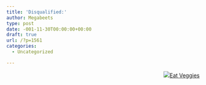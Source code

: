 ```yaml
---
title: 'Disqualified:'
author: Megabeets
type: post
date: -001-11-30T00:00:00+00:00
draft: true
url: /?p=1561
categories:
  - Uncategorized

---
```

<div class="nf-post-footer">
  <p style="text-align: right">
    <a href="https://www.megabeets.net/about.html#vegan"><img src="./megabeets_inline_logo.png" />Eat Veggies</a>
  </p>
</div>